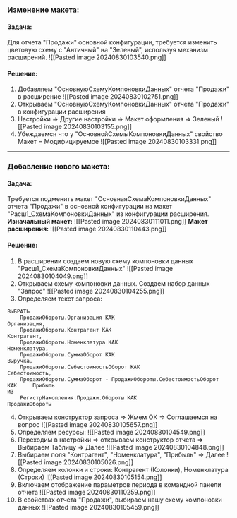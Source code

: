 ### Изменение макета:
#### Задача:
Для отчета "Продажи" основной конфигурации, требуется изменить цветовую схему с "Античный" на "Зеленый", используя механизм расширений.
![[Pasted image 20240830103540.png]]
#### Решение:
1. Добавляем "ОсновнуюСхемуКомпоновкиДанных" отчета "Продажи" в расширение
![[Pasted image 20240830102751.png]]
2. Открываем "ОсновнуюСхемуКомпоновкиДанных" отчета "Продажи" в конфигурации расширения
3. Настройки => Другие настройки => Макет оформления => Зеленый
![[Pasted image 20240830103155.png]]
4. Убеждаемся что у "ОсновнойСхемыКомпоновкиДанных" свойство Макет = Модифицируемое
![[Pasted image 20240830103331.png]]

---

### Добавление нового макета:
#### Задача:
Требуется подменить макет "ОсновнаяСхемаКомпоновкиДанных" отчета "Продажи" в основной конфигурации на макет "Расш1_СхемаКомпоновкиДанных" из конфигурации расширения.
**Изначальный макет:**
![[Pasted image 20240830111011.png]]
**Макет расширения:**
![[Pasted image 20240830110443.png]]
#### Решение:
1. В расширении создаем новую схему компоновки данных "Расш1_СхемаКомпоновкиДанных"
![[Pasted image 20240830104049.png]]
2. Открываем схему компоновки данных. Создаем набор данных "Запрос"
![[Pasted image 20240830104255.png]]
3. Определяем текст запроса:
```bsl
ВЫБРАТЬ
	ПродажиОбороты.Организация КАК																	Организация,
	ПродажиОбороты.Контрагент КАК																		Контрагент,
	ПродажиОбороты.Номенклатура КАК																	Номенклатура,
	ПродажиОбороты.СуммаОборот КАК																	Выручка,
	ПродажиОбороты.СебестоимостьОборот КАК														Себестоимость,
	ПродажиОбороты.СуммаОборот - ПродажиОбороты.СебестоимостьОборот КАК		Прибыль
ИЗ
	РегистрНакопления.Продажи.Обороты КАК															ПродажиОбороты
```
4. Открываем конструктор запроса => Жмем ОК => Соглашаемся на вопрос
![[Pasted image 20240830105657.png]]
5. Определяем ресурсы:
![[Pasted image 20240830104549.png]]
6. Переходим в настройки => открываем конструктор отчета => Выбираем Таблицу => Далее
![[Pasted image 20240830104848.png]]
7. Выбираем поля "Контрагент", "Номенклатура", "Прибыль" => Далее
![[Pasted image 20240830105026.png]]
8. Определяем колонки и строки: Контрагент (Колонки), Номенклатура (Строки)
![[Pasted image 20240830105154.png]]
9. Включаем отображение параметров периода в командной панели отчета
![[Pasted image 20240830110259.png]]
10. В свойствах отчета "Продажи", выбираем нашу схему компоновки данных
![[Pasted image 20240830105459.png]]